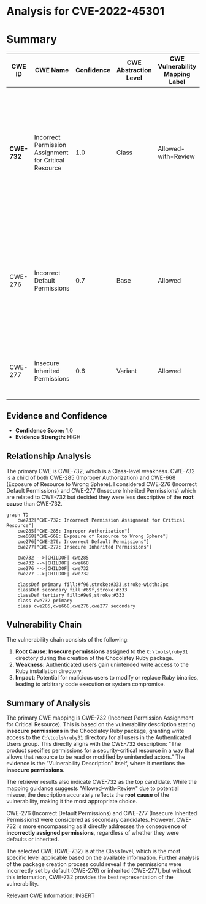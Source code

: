 # Analysis for CVE-2022-45301

# Summary
| CWE ID | CWE Name | Confidence | CWE Abstraction Level | CWE Vulnerability Mapping Label | CWE-Vulnerability Mapping Notes |
|---|---|---|---|---|---|
| **CWE-732** | Incorrect Permission Assignment for Critical Resource | 1.0 | Class | Allowed-with-Review | Primary CWE: The vulnerability description clearly indicates **insecure permissions** assigned to the `C:\tools\ruby31` directory, granting unintended write access to the "Authenticated Users" group. |
| CWE-276 | Incorrect Default Permissions | 0.7 | Base | Allowed | Secondary Candidate: While CWE-732 is the primary mapping, CWE-276 could be considered as it relates to the permissions being set incorrectly during the package installation process. |
| CWE-277 | Insecure Inherited Permissions | 0.6 | Variant | Allowed | Secondary Candidate: Also, it is possible that the insecure permissions were inherited. |

## Evidence and Confidence

*   **Confidence Score:** 1.0
*   **Evidence Strength:** HIGH

## Relationship Analysis
The primary CWE is CWE-732, which is a Class-level weakness. CWE-732 is a child of both CWE-285 (Improper Authorization) and CWE-668 (Exposure of Resource to Wrong Sphere). I considered CWE-276 (Incorrect Default Permissions) and CWE-277 (Insecure Inherited Permissions) which are related to CWE-732 but decided they were less descriptive of the **root cause** than CWE-732.

```mermaid
graph TD
    cwe732["CWE-732: Incorrect Permission Assignment for Critical Resource"]
    cwe285["CWE-285: Improper Authorization"]
    cwe668["CWE-668: Exposure of Resource to Wrong Sphere"]
    cwe276["CWE-276: Incorrect Default Permissions"]
    cwe277["CWE-277: Insecure Inherited Permissions"]
    
    cwe732 -->|CHILDOF| cwe285
    cwe732 -->|CHILDOF| cwe668
    cwe276 -->|CHILDOF| cwe732
    cwe277 -->|CHILDOF| cwe732
    
    classDef primary fill:#f96,stroke:#333,stroke-width:2px
    classDef secondary fill:#69f,stroke:#333
    classDef tertiary fill:#9e9,stroke:#333
    class cwe732 primary
    class cwe285,cwe668,cwe276,cwe277 secondary
```

## Vulnerability Chain
The vulnerability chain consists of the following:
1.  **Root Cause**: **Insecure permissions** assigned to the `C:\tools\ruby31` directory during the creation of the Chocolatey Ruby package.
2.  **Weakness**: Authenticated users gain unintended write access to the Ruby installation directory.
3.  **Impact**: Potential for malicious users to modify or replace Ruby binaries, leading to arbitrary code execution or system compromise.

## Summary of Analysis
The primary CWE mapping is CWE-732 (Incorrect Permission Assignment for Critical Resource). This is based on the vulnerability description stating **insecure permissions** in the Chocolatey Ruby package, granting write access to the `C:\tools\ruby31` directory for all users in the Authenticated Users group. This directly aligns with the CWE-732 description: "The product specifies permissions for a security-critical resource in a way that allows that resource to be read or modified by unintended actors." The evidence is the "Vulnerability Description" itself, where it mentions the **insecure permissions**.

The retriever results also indicate CWE-732 as the top candidate. While the mapping guidance suggests "Allowed-with-Review" due to potential misuse, the description accurately reflects the **root cause** of the vulnerability, making it the most appropriate choice.

CWE-276 (Incorrect Default Permissions) and CWE-277 (Insecure Inherited Permissions) were considered as secondary candidates. However, CWE-732 is more encompassing as it directly addresses the consequence of **incorrectly assigned permissions**, regardless of whether they were defaults or inherited.

The selected CWE (CWE-732) is at the Class level, which is the most specific level applicable based on the available information. Further analysis of the package creation process could reveal if the permissions were incorrectly set by default (CWE-276) or inherited (CWE-277), but without this information, CWE-732 provides the best representation of the vulnerability.

Relevant CWE Information:
INSERT